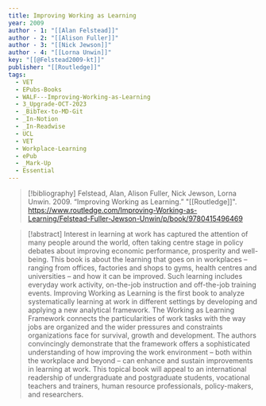 ```yaml
---
title: Improving Working as Learning
year: 2009
author - 1: "[[Alan Felstead]]"
author - 2: "[[Alison Fuller]]"
author - 3: "[[Nick Jewson]]"
author - 4: "[[Lorna Unwin]]"
key: "[[@Felstead2009-kt]]"
publisher: "[[Routledge]]"
tags:
  - VET
  - EPubs-Books
  - WALF---Improving-Working-as-Learning
  - 3_Upgrade-OCT-2023
  - _BibTex-to-MD-Git
  - _In-Notion
  - _In-Readwise
  - UCL
  - VET
  - Workplace-Learning
  - ePub
  - _Mark-Up
  - Essential
---
```


> [!bibliography]
> Felstead, Alan, Alison Fuller, Nick Jewson, Lorna Unwin. 2009. “Improving Working as Learning.” "[[Routledge]]". https://www.routledge.com/Improving-Working-as-Learning/Felstead-Fuller-Jewson-Unwin/p/book/9780415496469

> [!abstract]
> Interest in learning at work has captured the attention of many people around the world, often taking centre stage in policy debates about improving economic performance, prosperity and well-being. This book is about the learning that goes on in workplaces – ranging from offices, factories and shops to gyms, health centres and universities – and how it can be improved. Such learning includes everyday work activity, on-the-job instruction and off-the-job training events. Improving Working as Learning is the first book to analyze systematically learning at work in different settings by developing and applying a new analytical framework. The Working as Learning Framework connects the particularities of work tasks with the way jobs are organized and the wider pressures and constraints organizations face for survival, growth and development. The authors convincingly demonstrate that the framework offers a sophisticated understanding of how improving the work environment – both within the workplace and beyond – can enhance and sustain improvements in learning at work. This topical book will appeal to an international readership of undergraduate and postgraduate students, vocational teachers and trainers, human resource professionals, policy-makers, and researchers.

